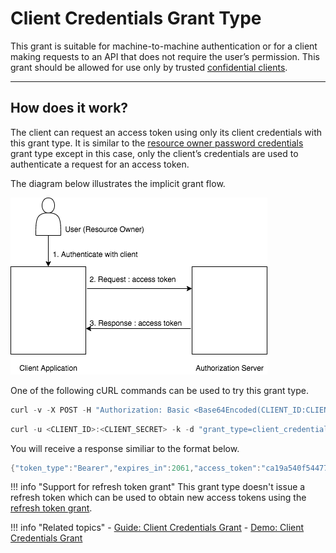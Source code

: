 # Client Credentials Grant Type

This grant is suitable for machine-to-machine authentication or for a client making requests to an API that does not 
require the user’s permission. This grant should be allowed for use only by trusted [confidential clients](../client-types/#confidential-clients).

---

## How does it work?

The client can request an access token using only its client credentials with this grant type. It is similar to the 
[resource owner password credentials](../resource-owner-grant) grant type except in this case, only the client’s credentials 
are used to authenticate a request for an access token.

The diagram below illustrates the implicit grant flow.


![client-credential-grant](../../../assets/img/concepts/client-credential-flow.png)

One of the following cURL commands can be used to try this grant type.

``` java tab="Request 1"
curl -v -X POST -H "Authorization: Basic <Base64Encoded(CLIENT_ID:CLIENT_SECRET)>" -k -d "grant_type=client_credentials" -H "Content-Type:application/x-www-form-urlencoded" <TOKEN_ENDPOINT>
```

``` java tab="Request 2"
curl -u <CLIENT_ID>:<CLIENT_SECRET> -k -d "grant_type=client_credentials" -H "Content-Type:application/x-www-form-urlencoded" <TOKEN_ENDPOINT>
```

You will receive a response similiar to the format below.

``` java
{"token_type":"Bearer","expires_in":2061,"access_token":"ca19a540f544777860e44e75f605d927"}
```

!!! info "Support for refresh token grant"
    This grant type doesn't issue a refresh token which can be used to obtain new access tokens using the [refresh token grant](refresh-token-grant.md).
    
!!! info "Related topics"
        - [Guide: Client Credentials Grant](../../../../guides/access-delegation/client-credentials)
        - [Demo: Client Credentials Grant](../../../../quick-starts/client-credentials-playground)


